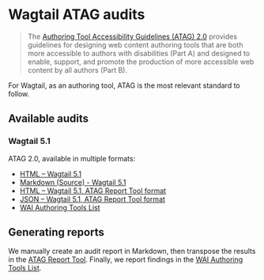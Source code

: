# Wagtail ATAG audits

> The [Authoring Tool Accessibility Guidelines (ATAG) 2.0](https://www.w3.org/TR/ATAG20/) provides guidelines for designing web content authoring tools that are both more accessible to authors with disabilities (Part A) and designed to enable, support, and promote the production of more accessible web content by all authors (Part B).

For Wagtail, as an authoring tool, ATAG is the most relevant standard to follow.

## Available audits

### Wagtail 5.1

ATAG 2.0, available in multiple formats:

- [HTML – Wagtail 5.1](https://wagtail.github.io/accessibility/audits/atag/atag_wagtail_5.1.html)
- [Markdown (Source) - Wagtail 5.1](https://github.com/wagtail/accessibility/blob/main/audits/atag/atag_wagtail_5.1.md)
- [HTML – Wagtail 5.1, ATAG Report Tool format](https://wagtail.github.io/accessibility/audits/atag/atag_wagtail_5.1_atag-report-tool.html)
- [JSON – Wagtail 5.1, ATAG Report Tool format](./atag_wagtail_5.1_atag-report-tool.json)
- [WAI Authoring Tools List](https://github.com/w3c/wai-authoring-tools-list/pull/170)

## Generating reports

We manually create an audit report in Markdown, then transpose the results in the [ATAG Report Tool](https://www.w3.org/WAI/atag/report-tool/).
Finally, we report findings in the [WAI Authoring Tools List](https://www.w3.org/WAI/tools-list/authoring/).
